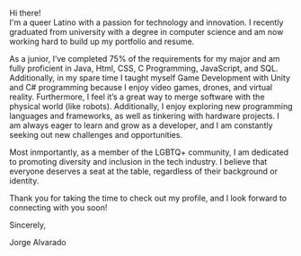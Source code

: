 Hi there! <br>
I'm a queer Latino with a passion for technology and innovation. I recently graduated from university with a degree in computer science and am now working hard to build up my portfolio and resume. 

As a junior, I’ve completed 75% of the requirements for my major and am fully proficient in Java, Html, CSS, C Programming, JavaScript, and SQL. Additionally, in my spare time I taught myself Game Development with Unity and C# programming because I enjoy video games, drones, and virtual reality. Furthermore, I feel it’s a great way to merge software with the physical world (like robots). Additionally, I enjoy exploring new programming languages and frameworks, as well as tinkering with hardware projects. I am always eager to learn and grow as a developer, and I am constantly seeking out new challenges and opportunities.

Most inmportantly, as a member of the LGBTQ+ community, I am dedicated to promoting diversity and inclusion in the tech industry. I believe that everyone deserves a seat at the table, regardless of their background or identity.

Thank you for taking the time to check out my profile, and I look forward to connecting with you soon!

Sincerely,

Jorge Alvarado
